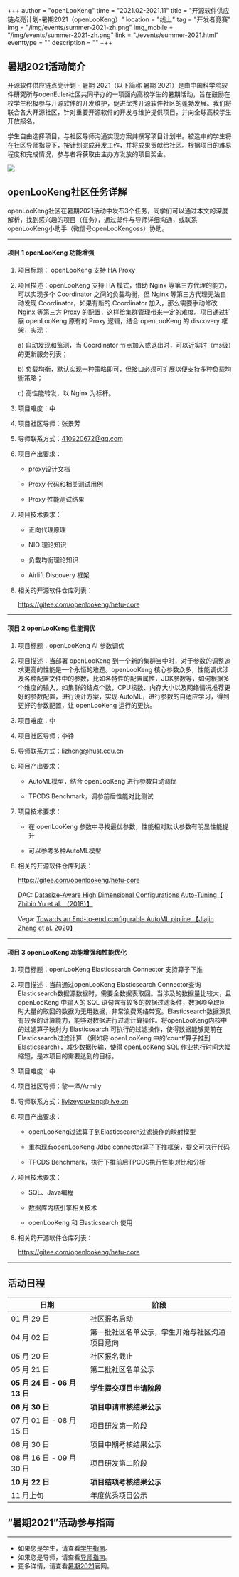 +++
author = "openLooKeng"
time = "2021.02-2021.11" 
title = "开源软件供应链点亮计划-暑期2021（openLooKeng）" 
location = "线上" 
tag = "开发者竞赛"
img = "/img/events/summer-2021-zh.png" 
img_mobile = "/img/events/summer-2021-zh.png" 
link = "./events/summer-2021.html"
eventtype = ""
description = ""
+++


## 暑期2021活动简介

开源软件供应链点亮计划 - 暑期 2021（以下简称 暑期 2021）是由中国科学院软件研究所与openEuler社区共同举办的一项面向高校学生的暑期活动，旨在鼓励在校学生积极参与开源软件的开发维护，促进优秀开源软件社区的蓬勃发展。我们将联合各大开源社区，针对重要开源软件的开发与维护提供项目，并向全球高校学生开放报名。

学生自由选择项目，与社区导师沟通实现方案并撰写项目计划书。被选中的学生将在社区导师指导下，按计划完成开发工作，并将成果贡献给社区。根据项目的难易程度和完成情况，参与者将获取由主办方发放的项目奖金。

<img src="/img/events/summer-2021-zh.png">

## openLooKeng社区任务详解

openLooKeng社区在暑期2021活动中发布3个任务，同学们可以通过本文的深度解析，找到感兴趣的项目（任务），通过邮件与导师详细沟通，或联系openLooKeng小助手（微信号openLooKengoss）协助。

---

#### 项目 1 openLooKeng 功能增强

1. 项目标题： openLooKeng 支持 HA Proxy

2. 项目描述：openLooKeng 支持 HA 模式，借助  Nginx 等第三方代理的能力，可以实现多个 Coordinator 之间的负载均衡，但 Nginx 等第三方代理无法自动发现 Coordinator，如果有新的 Coordinator 加入，那么需要手动修改 Nginx 等第三方 Proxy 的配置，这样给集群管理带来一定的难度。项目通过扩展 openLooKeng 原有的 Proxy 逻辑，结合 openLooKeng 的 discovery 框架，实现：

    a)	自动发现和监测，当 Coordinator 节点加入或退出时，可以近实时（ms级）的更新服务列表；
    
    b)	负载均衡，默认实现一种策略即可，但接口必须可扩展以便支持多种负载均衡策略；

    c)	高性能转发，以 Nginx 为标杆。

3.	项目难度：中

4.	项目社区导师：张景芳

5.	导师联系方式：410920672@qq.com

6.	项目产出要求：

    - proxy设计文档

    - Proxy 代码和相关测试用例

    - Proxy 性能测试结果

7.	项目技术要求：

    - 正向代理原理

    - NIO 理论知识

    - 负载均衡理论知识

    - Airlift Discovery 框架

8.	相关的开源软件仓库列表：

    <https://gitee.com/openlookeng/hetu-core>

---

#### 项目 2 openLooKeng 性能调优

1.	项目标题：openLooKeng AI 参数调优

2.	项目描述：当部署 openLooKeng 到一个新的集群当中时，对于参数的调整追求更高的性能是一个永恒的难题。openLooKeng 核心参数众多，性能调优涉及各种配置文件中的参数，比如各特性的配置属性，JDK参数等，如何根据多个维度的输入，如集群的结点个数，CPU核数、内存大小以及网络情况推荐更好的参数配置，进行设计方案，实现 AutoML，进行参数的自适应学习，得到更好的参数配置，让 openLooKeng 运行的更快。

3.	项目难度：中

4.	项目社区导师：李铮

5.	导师联系方式：lizheng@hust.edu.cn

6.	项目产出要求：

    - AutoML模型，结合 openLooKeng 进行参数自动调优

    - TPCDS Benchmark，调参前后性能对比测试

7.	项目技术要求：

	- 在 openLooKeng 参数中寻找最优参数，性能相对默认参数有明显性能提升

    - 可以参考多种AutoML模型

8.	相关的开源软件仓库列表：

    <https://gitee.com/openlookeng/hetu-core>

    DAC: [Datasize-Aware High Dimensional Configurations Auto-Tuning【 Zhibin Yu et al. （2018）】](http://alchem.usc.edu/portal/static/download/dac.pdf)

    Vega: [Towards an End-to-end configurable AutoML pipline 【Jiajin Zhang et al. 2020】](https://arxiv.org/abs/2011.01507)

---

#### 项目 3 openLooKeng 功能增强和性能优化

1.	项目标题：openLooKeng Elasticsearch Connector 支持算子下推

2.	项目描述：当前通过openLooKeng Elasticsearch Connector查询Elasticsearch数据源数据时，需要全数据表取回。当涉及的数据量比较大，且 openLooKeng 中输入的 SQL 语句含有较多的数据过滤条件，数据项全取回时大量的取回的数据为无用数据，非常浪费网络带宽。Elasticsearch数据源具有较强的计算能力，能够对数据进行过滤计算操作。将openLooKeng内核中的过滤算子映射为 Elasticsearch 可执行的过滤操作，使得数据能够提前在 Elasticsearch过滤计算
      （例如将 openLooKeng 中的‘count’算子推到 Elasticsearch），减少数据传输，使得 openLooKeng SQL 作业执行时间大幅缩短，是本项目的需要达到的目标。

3.	项目难度：中

4.	项目社区导师：黎一泽/Armlly

5.	导师联系方式：liyizeyouxiang@live.cn

6.	项目产出要求：
    - openLooKeng过滤算子到Elasticsearch过滤操作的映射模型

    - 重构现有openLooKeng Jdbc connector算子下推框架，提交可执行代码

    - TPCDS Benchmark，执行下推前后TPCDS执行性能对比和分析

7.	项目技术要求：

    - SQL、Java编程

    - 数据库内核引擎相关技术

    - openLooKeng 和 Elasticsearch 使用

8.	相关的开源软件仓库列表：

    <https://gitee.com/openlookeng/hetu-core>

---
## 活动日程


| 日期                     | 阶段                                     |
| -------------------------| ---------------------------------------- |
| 01 月 29 日               | 社区报名启动                            |
| 04 月 02 日               | 第一批社区名单公示，学生开始与社区沟通项目意向 |
| 05 月 20 日               | 社区报名截止                        |
| 05 月 21 日               | 第二批社区名单公示                        |
| **05 月 24 日 - 06 月 13 日** | **学生提交项目申请阶段**                     |
| **06 月 30 日**               | **项目申请审核结果公示**                     |
| 07 月 01 日 - 08 月 15 日 | 项目研发第一阶段                         |
| 08 月 30 日               | 项目中期考核结果公示                     |
| 08 月 16 日 - 09 月 30 日 | 项目研发第二阶段                         |
| **10 月 22 日**               | **项目结项考核结果公示**                     |
| 11 月上旬                 | 年度优秀项目公示                         |


## “暑期2021”活动参与指南
---

* 如果您是学生，请查看[学生指南](https://summer.iscas.ac.cn/help/student/)。
* 如果您是导师，请查看[导师指南](https://summer.iscas.ac.cn/help/mentor/)。
* 更多详情，请查看[暑期2021](https://summer.iscas.ac.cn/)官网。


